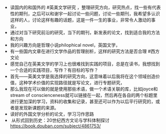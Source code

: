 - 读国内的和国外的 #英美文学研究 ，整理研究方向，研究热点，找一些有代表性的期刊，之后可以和谢宇一起讨论一些问题，讨论一些期刊，我希望多认识这样的人，讨论这样有趣的话题，这是一件一生的事业，非常令人激动的事业，
- 通过对当下研究前沿的研究，当下的期刊，新发表的论文，找到适合我的方法和方向
- 我的兴趣方向是哲理小说philophical novel，英国文学，
- 有一些国内文章在进行文学作品的哲理剖析，这样的研究方法是否合理
#西方文论 
- 感觉自己在英美文学的学习上也很难找到实践的项目，总是在读书，我想找到一个合适的实践项目，写作？有目标的写作？
- 首先——英美文学是我选择的研究方向，这意味着以后我将在这个领域创造价值，这种学术价值的实现路径就是写论文，进行专题研究，
- 那么我现在可以做的就是使用那些术语，做一个术语关联的库，比如joyce和stream of conscienceness就可以链接在一起，然后再在各自的两个标题里进行更加深的学习，资料的收集和记录，甚至还可以作为以后平行研究的，或者是发现新课题的来源。
- 读好的外国文学分析的论文，学习习作思路
-  从形式回到历史：20世纪西方文论与学科体制探讨 https://book.douban.com/subject/4861753/